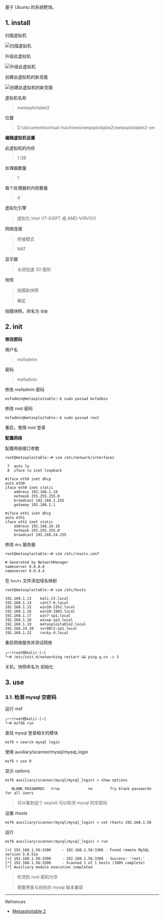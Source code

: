 基于 Ubuntu 的系统靶场。

## 1. install

扫描虚拟机

![扫描虚拟机](./../../../../../images/Metasploitable_2/%E6%89%AB%E6%8F%8F%E8%99%9A%E6%8B%9F%E6%9C%BA.png)

升级此虚拟机

![升级此虚拟机](./../../../../../images/Metasploitable_2/%E5%8D%87%E7%BA%A7%E6%AD%A4%E8%99%9A%E6%8B%9F%E6%9C%BA.png)

创建此虚拟机的新克隆

![创建此虚拟机的新克隆](./../../../../../images/Metasploitable_2/%E5%88%9B%E5%BB%BA%E6%AD%A4%E8%99%9A%E6%8B%9F%E6%9C%BA%E7%9A%84%E6%96%B0%E5%85%8B%E9%9A%86.png)

虚拟机名称

> metasploitable2

位置

> D:\documents\virtual machines\metasploitable2\metasploitable2-vm

**编辑虚拟机设置**

此虚拟机的内存

> 1 GB

处理器数量

> 1

每个处理器的内核数量

> 4

虚拟化引擎

> 虚拟化 Intel VT-X/EPT 或 AMD-V/RVI(V)

网络连接

> 桥接模式
>
> NAT

显示器

> 关闭加速 3D 图形

快照

> 拍摄新快照
>
> 确定

拍摄快照，命名为 `安装` 

## 2. init

**修改密码**

用户名

> msfadmin

密码

> msfadmin

修改 msfadmin 密码

```shell
msfadmin@metasploitable:~$ sudo passwd msfadmin
```

修改 root 密码

```shell
msfadmin@metasploitable:~$ sudo passwd root
```

重启，使用 root 登录

**配置网络**

配置网络接口参数

```shell
root@metasploitable:~# vim /etc/network/interfaces
```

```
 7  auto lo
 8  iface lo inet loopback
 
#iface eth0 inet dhcp
auto eth0
iface eth0 inet static
	address 192.168.1.19
	netmask 255.255.255.0
	broadcast 192.168.1.255
	gateway 192.168.1.1

#iface eth1 inet dhcp
auto eth1
iface eth1 inet static
	address 192.168.24.19
	netmask 255.255.255.0
	broadcast 192.168.24.255
```

修改 `dns` 服务器

```shell
root@metasploitable:~# vim /etc/resolv.conf
```

```
# Generated by NetworkManager
nameserver 8.8.8.8
nameserver 8.8.4.4
```

在 `hosts` 文件添加域名映射

```shell
root@metasploitable:~# vim /etc/hosts
```

```
192.168.1.13	kali-23.local
192.168.1.14	cent7-6.local
192.168.1.15	win10-22h2.local
192.168.1.16	win10-1903.local
192.168.1.17	win7-sp1.local
192.168.1.18	winxp-sp3.local
192.168.1.19	metasploitable2.local
192.168.24.20	svr08r2-sp1.local
192.168.1.22	rocky-9.local
```

重启网络服务并测试网络

```shell
┌──(root㉿kali)-[~]
└─# /etc/init.d/networking restart && ping g.cn -c 3
```

关机，快照命名为 初始化 

## 3. use

### 3.1. 检测 mysql 空密码

运行 msf

```shell
┌──(root㉿kali)-[~]
└─# msfdb run
```

查找 mysql 登录相关的模块

```shell
msf6 > search mysql login
```

使用 auxiliary/scanner/mysql/mysql_login

```shell
msf6 > use 0
```

显示 options

```shell
msf6 auxiliary(scanner/mysql/mysql_login) > show options
```

```shell
   BLANK_PASSWORDS   true             no        Try blank passwords for all users
```

> 可以看到这个 exploit 可以检测 mysql 的空密码

设置 rhosts

```shell
msf6 auxiliary(scanner/mysql/mysql_login) > set rhosts 192.168.1.56
```

运行

```shell
msf6 auxiliary(scanner/mysql/mysql_login) > run
```

```shell
[+] 192.168.1.56:3306     - 192.168.1.56:3306 - Found remote MySQL version 5.0.51a
[+] 192.168.1.56:3306     - 192.168.1.56:3306 - Success: 'root:'
[*] 192.168.1.56:3306     - Scanned 1 of 1 hosts (100% complete)
[*] Auxiliary module execution completed
```

> 检测到 root 密码为空
>
> 需要黑客与目标的 mysql 版本兼容

---

Refrences

- [Metasploitable 2](https://docs.rapid7.com/metasploit/metasploitable-2/)